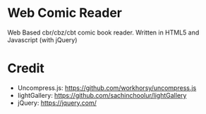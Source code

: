 # Web Comic Reader
Web Based cbr/cbz/cbt comic book reader. Written in HTML5 and Javascript (with jQuery)

# Credit
- Uncompress.js: https://github.com/workhorsy/uncompress.js
- lightGallery: https://github.com/sachinchoolur/lightGallery
- jQuery: https://jquery.com/